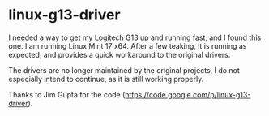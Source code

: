 # linux-g13-driver

I needed a way to get my Logitech G13 up and running fast, and I found this one.
I am running Linux Mint 17 x64. After a few teaking, it is running as expected,
and provides a quick workaround to the original drivers.

The drivers are no longer maintained by the original projects, I do not especially
intend to continue, as it is still working properly.

Thanks to Jim Gupta for the code (https://code.google.com/p/linux-g13-driver).
